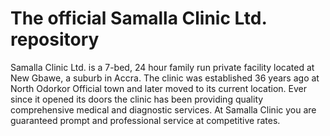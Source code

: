 # The official Samalla Clinic Ltd. repository
Samalla Clinic Ltd. is a 7-bed, 24 hour family run private facility located at New Gbawe, a suburb in Accra. The clinic was established 36 years ago at North Odorkor Official town and later moved to its current location. Ever since it opened its doors the clinic has been providing quality comprehensive medical and diagnostic services. At Samalla Clinic you are guaranteed prompt and professional service at competitive rates.
